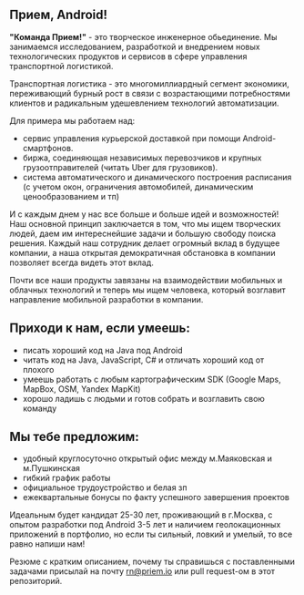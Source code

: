 ## Прием, Android!

**"Команда Прием!"** - это творческое инженерное обьединение. Мы занимаемся исследованием, разработкой и внедрением новых технологических продуктов и сервисов в сфере управления транспортной логистикой. 

Транспортная логистика - это многомиллиардный сегмент экономики,  переживающий бурный рост в связи с возрастающими потребностями клиентов и радикальным удешевлением технологий автоматизации.  

Для примера мы работаем над:
- сервис управления курьерской доставкой при помощи Android-смартфонов.
- биржа, соединяющая независимых перевозчиков и крупных грузоотправителей (читать Uber для грузовиков).
- система автоматического и динамического построения расписания (с учетом окон, ограничения автомобилей, динамическим ценообразованием и тп)

И с каждым днем у нас все больше и больше идей и возможностей! Наш основной принцип заключается в том, что мы ищем творческих людей, даем им интереснейшие задачи и большую свободу поиска решения. Каждый наш сотрудник делает огромный вклад в будущее компании, а наша открытая демократичная обстановка в компании позволяет всегда видеть этот вклад.

Почти все наши продукты завязаны на взаимодействии мобильных и облачных технологий и теперь мы ищем человека, который возглавит направление мобильной разработки в компании. 

## Приходи к нам, если умеешь:
- писать хороший код на Java под Android
- читать код на Java, JavaScript, C# и отличать хороший код от плохого
- умеешь работать с любым картографическим SDK (Google Maps, MapBox, OSM, Yandex MapKit)
- хорошо ладишь с людьми и готов собрать и возглавить свою команду 

## Мы тебе предложим:
- удобный круглосуточно открытый офис между м.Маяковская и м.Пушкинская
- гибкий график работы
- официальное трудоустройство и белая зп
- ежеквартальные бонусы по факту успешного завершения проектов

Идеальным будет кандидат 25-30 лет, проживающий в г.Москва, с опытом разработки под Аndroid 3-5 лет и наличием геолокационных приложений в портфолио, но если ты сильный, ловкий и умелый, то все равно напиши нам!

Резюме с кратким описанием, почему ты справишься с поставленными задачами присылай на почту rn@priem.io или pull request-ом в этот репозиторий.

